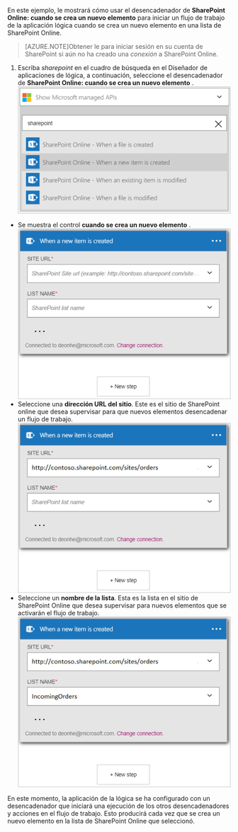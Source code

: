 En este ejemplo, le mostrará cómo usar el desencadenador de **SharePoint Online: cuando se crea un nuevo elemento** para iniciar un flujo de trabajo de la aplicación lógica cuando se crea un nuevo elemento en una lista de SharePoint Online.

>[AZURE.NOTE]Obtener le para iniciar sesión en su cuenta de SharePoint si aún no ha creado una *conexión* a SharePoint Online.  

1. Escriba *sharepoint* en el cuadro de búsqueda en el Diseñador de aplicaciones de lógica, a continuación, seleccione el desencadenador de **SharePoint Online: cuando se crea un nuevo elemento** .  
![Imagen de activación en línea de SharePoint](./media/connectors-create-api-sharepointonline/trigger-1.png)  
- Se muestra el control **cuando se crea un nuevo elemento** .  
![Imagen de activación en línea de SharePoint 2](./media/connectors-create-api-sharepointonline/trigger-2.png)   
- Seleccione una **dirección URL del sitio**. Este es el sitio de SharePoint online que desea supervisar para que nuevos elementos desencadenar un flujo de trabajo.  
![Imagen de activación en línea de SharePoint 3](./media/connectors-create-api-sharepointonline/trigger-3.png)   
- Seleccione un **nombre de la lista**. Esta es la lista en el sitio de SharePoint Online que desea supervisar para nuevos elementos que se activarán el flujo de trabajo.  
![Imagen de activación en línea de SharePoint 4](./media/connectors-create-api-sharepointonline/trigger-4.png)   

En este momento, la aplicación de la lógica se ha configurado con un desencadenador que iniciará una ejecución de los otros desencadenadores y acciones en el flujo de trabajo. Esto producirá cada vez que se crea un nuevo elemento en la lista de SharePoint Online que seleccionó.  